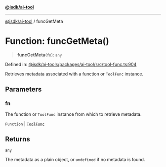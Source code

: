 [**@isdk/ai-tool**](../README.md)

***

[@isdk/ai-tool](../globals.md) / funcGetMeta

# Function: funcGetMeta()

> **funcGetMeta**(`fn`): `any`

Defined in: [@isdk/ai-tools/packages/ai-tool/src/tool-func.ts:904](https://github.com/isdk/ai-tool.js/blob/fb1809b53cc75a30928176c26910792b6b8a96e1/src/tool-func.ts#L904)

Retrieves metadata associated with a function or `ToolFunc` instance.

## Parameters

### fn

The function or `ToolFunc` instance from which to retrieve metadata.

`Function` | [`ToolFunc`](../classes/ToolFunc.md)

## Returns

`any`

The metadata as a plain object, or `undefined` if no metadata is found.
